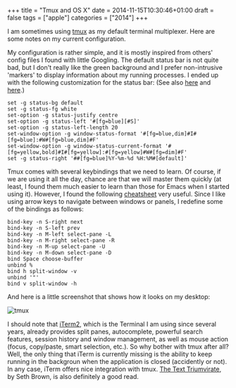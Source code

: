 +++
title = "Tmux and OS X"
date = 2014-11-15T10:30:46+01:00
draft = false
tags = ["apple"]
categories = ["2014"]
+++

I am sometimes using [tmux](http://tmux.sourceforge.net) as my default terminal multiplexer. Here are some notes on my current configuration.

<!--more-->

My configuration is rather simple, and it is mostly inspired from others' config files I found with little Googling. The default status bar is not quite bad, but I don't really like the green background and I prefer non-intrusive 'markers' to display information about my running processes. I ended up with the following customization for the status bar: (See also [here](https://github.com/JohnMurray/dotfiles/blob/master/.tmux.conf) and [here](http://stackoverflow.com/questions/9628435/tmux-status-bar-configuration).)

```
set -g status-bg default
set -g status-fg white
set-option -g status-justify centre
set-option -g status-left '#[fg=blue][#S]'
set-option -g status-left-length 20
set-window-option -g window-status-format '#[fg=blue,dim]#I#[fg=blue]:#W#[fg=blue,dim]#F'
set-window-option -g window-status-current-format '#[fg=yellow,bold]#I#[fg=yellow]:#[fg=yellow]#W#[fg=dim]#F'
set -g status-right '##[fg=blue]%Y-%m-%d %H:%M#[default]'
```

Tmux comes with several keybindings that we need to learn. Of course, if we are using it all the day, chance are that we will master them quickly (at least, I found them much easier to learn than those for Emacs when I started using it). However, I found the following [cheatsheet](https://gist.github.com/andreyvit/2921703) very useful. Since I like using arrow keys to navigate between windows or panels, I redefine some of the bindings as follows:

```
bind-key -n S-right next
bind-key -n S-left prev
bind-key -n M-left select-pane -L
bind-key -n M-right select-pane -R
bind-key -n M-up select-pane -U
bind-key -n M-down select-pane -D
bind Space choose-buffer
unbind %
bind h split-window -v
unbind '"'
bind v split-window -h
```

And here is a little screenshot that shows how it looks on my desktop:

![tmux](/img/2014-11-12-17-23-15.png)

I should note that [iTerm2](http://iterm2.com), which is the Terminal I am using since several years, already provides split panes, autocomplete, powerful search features, session history and window management, as well as mouse action (focus, copy/paste, smart selection, etc.). So why bother with tmux after all? Well, the only thing that iTerm is currently missing is the ability to keep running in the backgroun when the application is closed (accidently or not). In any case, iTerm offers nice integration with tmux. [The Text Triumvirate](http://www.drbunsen.org/the-text-triumvirate/), by Seth Brown, is also definitely a good read.
